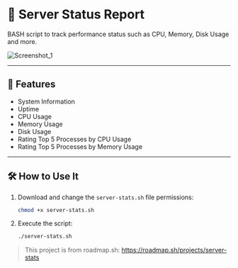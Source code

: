 # 📜 Server Status Report
BASH script to track performance status such as CPU, Memory, Disk Usage and more.

![Screenshot_1](https://github.com/user-attachments/assets/40087694-9a06-4bab-95f2-11e0de24ff24)

---

## 🚀 Features
- System Information
- Uptime
- CPU Usage
- Memory Usage
- Disk Usage
- Rating Top 5 Processes by CPU Usage
- Rating Top 5 Processes by Memory Usage

---

## 🛠 How to Use It
1. Download and change the `server-stats.sh` file permissions:
   
   ``` bash
   chmod +x server-stats.sh
   ```
   
2. Execute the script:
   
   ``` bash
   ./server-stats.sh
   ```

> This project is from roadmap.sh:
> https://roadmap.sh/projects/server-stats
